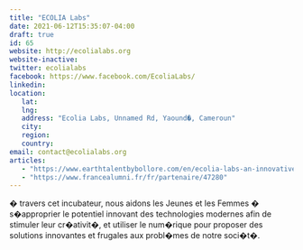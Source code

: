 ```yaml
---
title: "ECOLIA Labs"
date: 2021-06-12T15:35:07-04:00
draft: true
id: 65
website: http://ecolialabs.org
website-inactive: 
twitter: ecolialabs
facebook: https://www.facebook.com/EcoliaLabs/
linkedin: 
location: 
   lat: 
   lng: 
   address: "Ecolia Labs, Unnamed Rd, Yaound�, Cameroun"
   city: 
   region: 
   country: 
email: contact@ecolialabs.org
articles:
   - "https://www.earthtalentbybollore.com/en/ecolia-labs-an-innovative-project-turned-towards-the-digital/"
   - "https://www.francealumni.fr/fr/partenaire/47280"
---
```

� travers cet incubateur, nous aidons les Jeunes et les Femmes � s�approprier le potentiel innovant des technologies modernes afin de stimuler leur cr�ativit�, et utiliser le num�rique pour proposer des solutions innovantes et frugales aux probl�mes de notre soci�t�.
